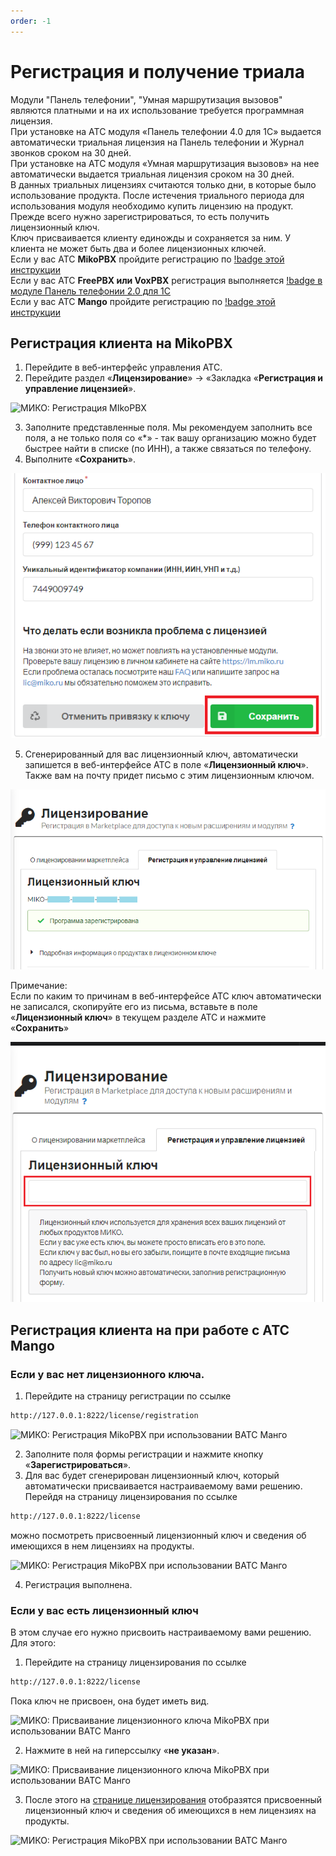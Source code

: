 ```yaml
---
order: -1
---
```


# Регистрация и получение триала

Модули "Панель телефонии", "Умная маршрутизация вызовов" являются платными и на их использование требуется программная лицензия.  
При установке на АТС модуля «Панель телефонии 4.0 для 1С» выдается автоматически триальная лицензия на Панель телефонии и Журнал звонков сроком на 30 дней.  
При установке на АТС модуля «Умная маршрутизация вызовов» на нее автоматически выдается триальная лицензия сроком на 30 дней.  
В данных триальных лицензиях считаются только дни, в которые было использование продукта.
После истечения триального периода для использования модуля необходимо купить лицензию на продукт. Прежде всего нужно зарегистрироваться, то есть получить лицензионный ключ.  
Ключ присваивается клиенту единожды и сохраняется за ним. У клиента не может быть два и более лицензионных ключей.  
Если у вас АТС **MikoPBX** пройдите регистрацию по [!badge этой инструкции](#регистрация-клиента-на-mikopbx)  
Если у вас АТС **FreePBX или VoxPBX** регистрация выполняется [!badge в модуле Панель телефонии 2.0 для 1С](~/get-started/freepbx/#установка-модуля-на-атс)  
Если у вас АТС **Mango** пройдите регистрацию по [!badge этой инструкции](#регистрация-клиента-на-при-работе-с-атс-mango)  

## Регистрация клиента на MikoPBX
1. Перейдите в веб-интерфейс управления АТС.
2. Перейдите раздел «**Лицензирование**» → «Закладка «**Регистрация и управление лицензией**».

<img class="miko-shadow img-zoomable"
src="/assets/registration/registr_mikopbx_2.png"
data-original="/assets/registration/registr_mikopbx_2.png"
srcset="/assets/registration/registr_mikopbx_2_preview.png 1x, /assets/registration/registr_mikopbx_2.png 2x"
alt="МИКО: Регистрация MIkoPBX"
/>

3. Заполните представленные поля. Мы рекомендуем заполнить все поля, а не только поля со «*» - так вашу организацию можно будет быстрее найти в списке (по ИНН), а также связаться по телефону.
4. Выполните «**Сохранить**».

<img src="/assets/registration/registr_mikopbx_3.png" 
    class="miko-shadow" 
/>  

5. Сгенерированный для вас лицензионный ключ, автоматически запишется в веб-интерфейсе АТС в поле «**Лицензионный ключ**». Также вам на почту придет письмо с этим лицензионным ключом.

<img src="/assets/registration/registr_mikopbx_5.png" 
    class="miko-shadow" 
/>  

Примечание:  
Если по каким то причинам в веб-интерфейсе АТС ключ автоматически не записался, скопируйте его из письма, вставьте в поле «**Лицензионный ключ**» в текущем разделе АТС и нажмите «**Сохранить**»

<img src="/assets/registration/registr_mikopbx_4.png" 
    class="miko-shadow" 
/>  

## Регистрация клиента на при работе с АТС Mango
### Если у вас нет лицензионного ключа.
1. Перейдите на страницу регистрации по ссылке
```html
http://127.0.0.1:8222/license/registration
```
<img class="miko-shadow img-zoomable"  
    src="/assets/registration/registraciya_mango_1.png"
    data-original="/assets/registration/registraciya_mango_1.png"
    srcset="/assets/registration/registraciya_mango_1_preview.png 1x, /assets/registration/registraciya_mango_1.png 2x" 
    alt="МИКО: Регистрация MikoPBX при использовании ВАТС Манго"
/>

2. Заполните поля формы регистрации и нажмите кнопку «**Зарегистрироваться**».
3. Для вас будет сгенерирован лицензионный ключ, который автоматически присваивается настраиваемому вами решению.
Перейдя на страницу лицензирования по ссылке
```html
http://127.0.0.1:8222/license
``` 
можно посмотреть присвоенный лицензионный ключ и сведения об имеющихся в нем лицензиях на продукты.

<img class="miko-shadow img-zoomable"  
    src="/assets/registration/registraciya_mango_2.png"
    data-original="/assets/registration/registraciya_mango_2.png"
    srcset="/assets/registration/registraciya_mango_2_preview.png 1x, /assets/registration/registraciya_mango_2.png 2x" 
    alt="МИКО: Регистрация MikoPBX при использовании ВАТС Манго"
/>  

4. Регистрация выполнена.
### Если у вас есть лицензионный ключ
В этом случае его нужно присвоить настраиваемому вами решению. Для этого:
1. Перейдите на страницу лицензирования по ссылке  
```html
http://127.0.0.1:8222/license
```
Пока ключ не присвоен, она будет иметь вид.

<img class="miko-shadow img-zoomable"  
    src="/assets/registration/registraciya_mango_3.png"
    data-original="/assets/registration/registraciya_mango_3.png"
    srcset="/assets/registration/registraciya_mango_3_preview.png 1x, /assets/registration/registraciya_mango_3.png 2x" 
    alt="МИКО: Присваивание лицензионного ключа MikoPBX при использовании ВАТС Манго"
/> 

2. Нажмите в ней на гиперссылку «**не указан**».

<img class="miko-shadow img-zoomable"  
    src="/assets/registration/registraciya_mango_4.png"
    data-original="/assets/registration/registraciya_mango_4.png"
    srcset="/assets/registration/registraciya_mango_4_preview.png 1x, /assets/registration/registraciya_mango_4.png 2x" 
    alt="МИКО: Присваивание лицензионного ключа MikoPBX при использовании ВАТС Манго"
/> 

3. После этого на [странице лицензирования](http://127.0.0.1:8222/license) отобразятся присвоенный лицензионный ключ и сведения об имеющихся в нем лицензиях на продукты.

<img class="miko-shadow img-zoomable"  
    src="/assets/registration/registraciya_mango_2.png"
    data-original="/assets/registration/registraciya_mango_2.png"
    srcset="/assets/registration/registraciya_mango_2_preview.png 1x, /assets/registration/registraciya_mango_2.png 2x" 
    alt="МИКО: Регистрация MikoPBX при использовании ВАТС Манго"
/>  